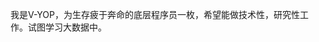 我是V-YOP，为生存疲于奔命的底层程序员一枚，希望能做技术性，研究性工作。试图学习大数据中。

<!---
V-YOP/V-YOP is a ✨ special ✨ repository because its `README.md` (this file) appears on your GitHub profile.
You can click the Preview link to take a look at your changes.
--->
